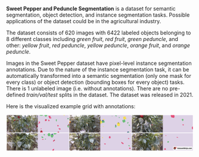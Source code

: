 **Sweet Pepper and Peduncle Segmentation** is a dataset for semantic segmentation, object detection, and instance segmentation tasks. Possible applications of the dataset could be in the agricultural industry. 

The dataset consists of 620 images with 6422 labeled objects belonging to 8 different classes including *green fruit*, *red fruit*, *green peduncle*, and other: *yellow fruit*, *red peduncle*, *yellow peduncle*, *orange fruit*, and *orange peduncle*.

Images in the Sweet Pepper dataset have pixel-level instance segmentation annotations. Due to the nature of the instance segmentation task, it can be automatically transformed into a semantic segmentation (only one mask for every class) or object detection (bounding boxes for every object) tasks. There is 1 unlabeled image (i.e. without annotations). There are no pre-defined <i>train/val/test</i> splits in the dataset. The dataset was released in 2021.

Here is the visualized example grid with annotations:

<img src="https://github.com/dataset-ninja/sweet-pepper/raw/main/visualizations/side_annotations_grid.png">
